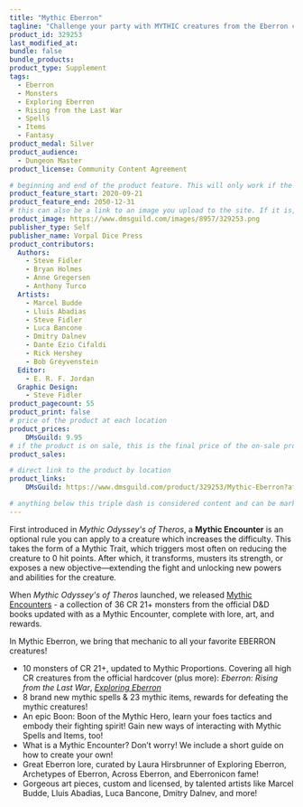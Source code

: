 ```yaml
---
title: "Mythic Eberron"
tagline: "Challenge your party with MYTHIC creatures from the Eberron campaign setting."
product_id: 329253
last_modified_at:
bundle: false
bundle_products:
product_type: Supplement
tags:
  - Eberron
  - Monsters
  - Exploring Eberron
  - Rising from the Last War
  - Spells
  - Items
  - Fantasy
product_medal: Silver
product_audience:
  - Dungeon Master
product_license: Community Content Agreement

# beginning and end of the product feature. This will only work if the site is updated within several weeks of when the feature is supposed to happen. Making a new post counts as updating.
product_feature_start: 2020-09-21
product_feature_end: 2050-12-31
# this can also be a link to an image you upload to the site. If it is, it must start with a "/" or be a full link
product_image: https://www.dmsguild.com/images/8957/329253.png
publisher_type: Self
publisher_name: Vorpal Dice Press
product_contributors:
  Authors:
    - Steve Fidler
    - Bryan Holmes
    - Anne Gregersen
    - Anthony Turco
  Artists:
    - Marcel Budde
    - Lluis Abadias
    - Steve Fidler
    - Luca Bancone
    - Dmitry Dalnev
    - Dante Ezio Cifaldi
    - Rick Hershey
    - Bob Greyvenstein
  Editor:
    - E. R. F. Jordan
  Graphic Design:
    - Steve Fidler
product_pagecount: 55
product_print: false
# price of the product at each location
product_prices:
    DMsGuild: 9.95
# if the product is on sale, this is the final price of the on-sale product for each location that it is on sale. The sales % will be calculated and displayed based on the difference between product_prices and product_sales
product_sales:

# direct link to the product by location
product_links:
    DMsGuild: https://www.dmsguild.com/product/329253/Mythic-Eberron?affiliate_id=1713687&src=VDPWebsite

# anything below this triple dash is considered content and can be markup or html. It should be fully HTML compatible as long as your tags are formatted correctly.
---
```

First introduced in *Mythic Odyssey's of Theros*, a **Mythic Encounter** is an optional rule you can apply to a creature which increases the difficulty. This takes the form of a Mythic Trait, which triggers most often on reducing the creature to 0 hit points. After which, it transforms, musters its strength, or exposes a new objective—extending the fight and unlocking new powers and abilities for the creature.

When *Mythic Odyssey's of Theros* launched, we released <a href="https://www.dmsguild.com/product/315637/Mythic-Encounters?affiliate_id=1713687">Mythic Encounters</a> - a collection of 36 CR 21+ monsters from the official D&D books updated with as a Mythic Encounter, complete with lore, art, and rewards.

In Mythic Eberron, we bring that mechanic to all your favorite EBERRON creatures!

- 10 monsters of CR 21+, updated to Mythic Proportions. Covering all high CR creatures from the official hardcover (plus more): *Eberron: Rising from the Last War*, <a href="https://www.dmsguild.com/product/315887/Exploring-Eberron?affiliate_id=1713687">*Exploring Eberron*</a>
- 8 brand new mythic spells & 23 mythic items, rewards for defeating the mythic creatures!
- An epic Boon: Boon of the Mythic Hero, learn your foes tactics and embody their fighting spirit! Gain new ways of interacting with Mythic Spells and Items, too!
- What is a Mythic Encounter? Don’t worry! We include a short guide on how to create your own!
- Great Eberron lore, curated by Laura Hirsbrunner of Exploring Eberron, Archetypes of Eberron, Across Eberron, and Eberronicon fame!
- Gorgeous art pieces, custom and licensed, by talented artists like Marcel Budde, Lluis Abadias, Luca Bancone, Dmitry Dalnev, and more!
